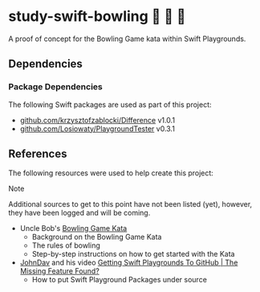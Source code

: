 # study-swift-bowling 🔬 🦆 🎳

A proof of concept for the Bowling Game kata within Swift Playgrounds.

## Dependencies

### Package Dependencies

The following Swift packages are used as part of this project:

- [github.com/krzysztofzablocki/Difference](https://github.com/krzysztofzablocki/Difference) v1.0.1
- [github.com/Losiowaty/PlaygroundTester](https://github.com/Losiowaty/PlaygroundTester) v0.3.1

## References

The following resources were used to help create this project:

> [!NOTE]  
> Additional sources to get to this point have not been listed (yet), however, they have been logged and will be coming.

- Uncle Bob's [Bowling Game Kata](http://butunclebob.com/ArticleS.UncleBob.TheBowlingGameKata)
  - Background on the Bowling Game Kata
  - The rules of bowling
  - Step-by-step instructions on how to get started with the Kata
- [JohnDav](https://www.youtube.com/@John-Dav) and his video [Getting Swift Playgrounds To GitHub | The Missing Feature Found?](https://youtu.be/kc7lcw2gdwA?si=2pqFRAOgUoTa6liX)
  - How to put Swift Playground Packages under source
